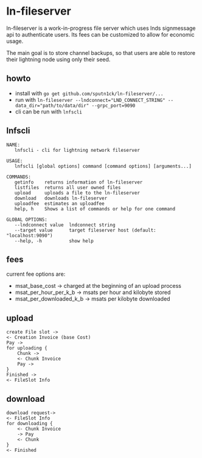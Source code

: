 # ln-fileserver

ln-fileserver is a work-in-progress file server which uses lnds signmessage api to authenticate users. Its fees can be customized to allow for economic usage.

The main goal is to store channel backups, so that users are able to restore their lightning node using only their seed.

## howto
- install with ```go get github.com/sputn1ck/ln-fileserver/...```
- run with ```ln-fileserver --lndconnect="LND_CONNECT_STRING" --data_dir="path/to/data/dir" --grpc_port=9090```
- cli can be run with ```lnfscli```
## lnfscli
```
NAME:
   lnfscli - cli for lightning network fileserver

USAGE:
   lnfscli [global options] command [command options] [arguments...]

COMMANDS:
   getinfo    returns information of ln-fileserver
   listfiles  returns all user owned files
   upload     uploads a file to the ln-fileserver
   download   downloads ln-fileserver
   uploadfee  estimates an uploadfee
   help, h    Shows a list of commands or help for one command

GLOBAL OPTIONS:
   --lndconnect value  lndconnect string
   --target value      target fileserver host (default: "localhost:9090")
   --help, -h          show help
```
## fees

current fee options are:

- msat_base_cost -> charged at the beginning of an upload process
- msat_per_hour_per_k_b -> msats per hour and kilobyte stored
- msat_per_downloaded_k_b -> msats per kilobyte downloaded

## upload
```
create File slot ->
<- Creation Invoice (base Cost)
Pay ->
for uploading {
    Chunk ->
    <- Chunk Invoice  
    Pay ->
}
Finished ->
<- FileSlot Info
```
## download
```
download request->
<- FileSlot Info
for downloading {
    <- Chunk Invoice
    -> Pay
    <- Chunk
}
<- Finished
```
